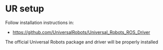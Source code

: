 # **UR setup**

Follow installation instructions in: 
- https://github.com/UniversalRobots/Universal_Robots_ROS_Driver

The official Universal Robots package and driver will be properly installed

